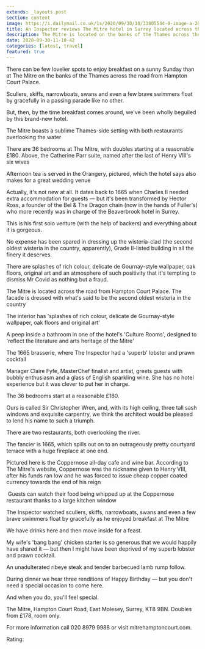 ```yaml
---
extends: _layouts.post
section: content
image: https://i.dailymail.co.uk/1s/2020/09/30/10/33805544-0-image-a-20_1601457962791.jpg 
title: An Inspector reviews The Mitre hotel in Surrey located across the road from Hampton Court Palace 
description: The Mitre is located on the banks of the Thames across the road from Hampton Court Palace. The Inspector checked into one of the hotels 36 rooms and declares that hes beguiled by it. 
date: 2020-09-30-11-10-42 
categories: [latest, travel] 
featured: true 
--- 
```

There can be few lovelier spots to enjoy breakfast on a sunny Sunday than at The Mitre on the banks of the Thames across the road from Hampton Court Palace.

Scullers, skiffs, narrowboats, swans and even a few brave swimmers float by gracefully in a passing parade like no other. 

But, then, by the time breakfast comes around, we've been wholly beguiled by this brand-new hotel.

The Mitre boasts a sublime Thames-side setting with both restaurants overlooking the water

There are 36 bedrooms at The Mitre, with doubles starting at a reasonable £180. Above, the Catherine Parr suite, named after the last of Henry VIII's six wives

Afternoon tea is served in the Orangery, pictured, which the hotel says also makes for a great wedding venue

Actually, it's not new at all. It dates back to 1665 when Charles II needed extra accommodation for guests — but it's been transformed by Hector Ross, a founder of the Bel & The Dragon chain (now in the hands of Fuller's) who more recently was in charge of the Beaverbrook hotel in Surrey.

This is his first solo venture (with the help of backers) and everything about it is gorgeous. 

No expense has been spared in dressing up the wisteria-clad (the second oldest wisteria in the country, apparently), Grade II-listed building in all the finery it deserves.

There are splashes of rich colour, delicate de Gournay-style wallpaper, oak floors, original art and an atmosphere of such positivity that it's tempting to dismiss Mr Covid as nothing but a fraud.

The Mitre is located across the road from Hampton Court Palace. The facade is dressed with what's said to be the second oldest wisteria in the country

The interior has 'splashes of rich colour, delicate de Gournay-style wallpaper, oak floors and original art'

A peep inside a bathroom in one of the hotel's 'Culture Rooms', designed to 'reflect the literature and arts heritage of the Mitre'

The 1665 brasserie, where The Inspector had a 'superb' lobster and prawn cocktail

Manager Claire Fyfe, MasterChef finalist and artist, greets guests with bubbly enthusiasm and a glass of English sparkling wine. She has no hotel experience but it was clever to put her in charge.

The 36 bedrooms start at a reasonable £180. 

Ours is called Sir Christopher Wren, and, with its high ceiling, three tall sash windows and exquisite carpentry, we think the architect would be pleased to lend his name to such a triumph.

There are two restaurants, both overlooking the river. 

The fancier is 1665, which spills out on to an outrageously pretty courtyard terrace with a huge fireplace at one end.

Pictured here is the Coppernose all-day cafe and wine bar. According to The Mitre's website, Coppernose was the nickname given to Henry VIII, after his funds ran low and he was forced to issue cheap copper coated currency towards the end of his reign

 Guests can watch their food being whipped up at the Coppernose restaurant thanks to a large kitchen window

The Inspector watched scullers, skiffs, narrowboats, swans and even a few brave swimmers float by gracefully as he enjoyed breakfast at The Mitre

We have drinks here and then move inside for a feast. 

My wife's 'bang bang' chicken starter is so generous that we would happily have shared it — but then I might have been deprived of my superb lobster and prawn cocktail. 

An unadulterated ribeye steak and tender barbecued lamb rump follow.

During dinner we hear three renditions of Happy Birthday — but you don't need a special occasion to come here.

And when you do, you'll feel special.

The Mitre, Hampton Court Road, East Molesey, Surrey, KT8 9BN. Doubles from £178, room only.

For more information call 020 8979 9988 or visit mitrehamptoncourt.com.  

Rating: 

